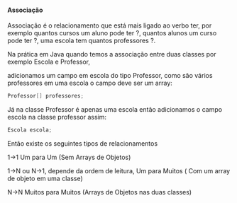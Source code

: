 #### Associação

Associação é o relacionamento que está mais ligado ao verbo ter, por exemplo quantos cursos um aluno pode ter ?, quantos alunos um curso pode ter ?, uma escola tem quantos professores ?.

Na prática em Java quando temos a associação entre duas classes por exemplo Escola e Professor,

adicionamos um campo em escola do tipo Professor, como são vários professores em uma escola o campo deve ser um array:

```java
Professor[] professores;
```

Já na classe Professor é apenas uma escola então adicionamos o campo escola na classe professor assim:

```java
Escola escola;
```

Então existe os seguintes tipos de relacionamentos

1→1 Um para Um (Sem Arrays de Objetos)

1→N ou N→1, depende da ordem de leitura, Um para Muitos ( Com um array de objeto em uma classe)

N→N Muitos para Muitos (Arrays de Objetos nas duas classes)